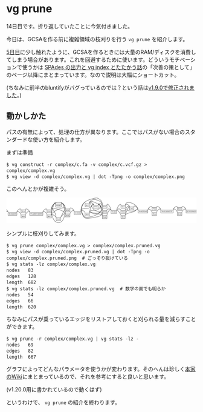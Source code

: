 # vg prune

14日目です。折り返していたことに今気付きました。

今日は、GCSAを作る前に複雑領域の枝刈りを行う `vg prune` を紹介します。



[5日目](./12-14.md#GCSA)に少し触れたように、GCSAを作るときには大量のRAM/ディスクを消費してしまう場合があります。これを回避するために使います。どういうモチベーションで使うかは [SPAdes の出力と vg index とたたかう話](https://drive.google.com/file/d/1ryIf2aywL9mNY9Cjq8lE4pACDF_E3vF7/view?usp=sharing)の「次善の策として」のページ以降にまとまっています。なので説明は大幅にショートカット。

(ちなみに前半のbluntifyがバグっているのでは？という話は[v1.9.0で修正されました](https://github.com/vgteam/vg/pull/1765)。)





## 動かしかた

パスの有無によって、処理の仕方が異なります。ここではパスがない場合のスタンダードな使い方を紹介します。



まずは準備

```shell
$ vg construct -r complex/c.fa -v complex/c.vcf.gz > complex/complex.vg
$ vg view -d complex/complex.vg | dot -Tpng -o complex/complex.png
```

このへんとかが複雑そう。

![complex_region.png](figure/complex_region.png)



シンプルに枝刈りしてみます。

```shell
$ vg prune complex/complex.vg > complex/complex.pruned.vg
$ vg view -d complex/complex.pruned.vg | dot -Tpng -o complex/complex.pruned.png  # ごっそり抜けている
$ vg stats -lz complex/complex.vg
nodes	83
edges	128
length	682
$ vg stats -lz complex/complex.pruned.vg  # 数字の面でも明らか
nodes	54
edges	66
length	620
```



ちなみにパスが乗っているエッジをリストアしておくと刈られる量を減らすことができます。

```shell
$ vg prune -r complex/complex.vg | vg stats -lz -
nodes	69
edges	82
length	667
```



グラフによってどんなパラメータを使うかが変わります。そのへんは珍しく[本家のWiki](https://github.com/vgteam/vg/wiki/Index-Construction#complex-graph)にまとまっているので、それを参考にすると良いと思います。

(v1.20.0用に書かれているので動くはず)



というわけで、 `vg prune` の紹介を終わります。

